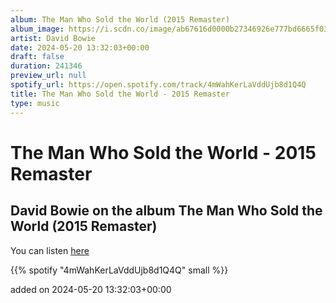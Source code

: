 ```yaml
---
album: The Man Who Sold the World (2015 Remaster)
album_image: https://i.scdn.co/image/ab67616d0000b27346926e777bd6665f03128d29
artist: David Bowie
date: 2024-05-20 13:32:03+00:00
draft: false
duration: 241346
preview_url: null
spotify_url: https://open.spotify.com/track/4mWahKerLaVddUjb8d1Q4Q
title: The Man Who Sold the World - 2015 Remaster
type: music
---
```



# The Man Who Sold the World - 2015 Remaster

## David Bowie on the album The Man Who Sold the World (2015 Remaster)

You can listen [here](https://open.spotify.com/track/4mWahKerLaVddUjb8d1Q4Q)

{{% spotify "4mWahKerLaVddUjb8d1Q4Q" small %}}

added on 2024-05-20 13:32:03+00:00